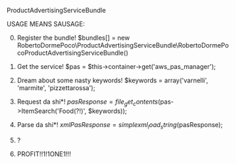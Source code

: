 ProductAdvertisingServiceBundle

USAGE MEANS SAUSAGE:

0) Register the bundle! $bundles[] = new RobertoDormePoco\ProductAdvertisingServiceBundle\RobertoDormePocoProductAdvertisingServiceBundle()

1) Get the service! $pas = $this->container->get('aws_pas_manager');

2) Dream about some nasty keywords! $keywords = array('varnelli', 'marmite', 'pizzettarossa');

3) Request da shi*! $pasResponse = file_get_contents($pas->ItemSearch('Food(?!)', $keywords));

4) Parse da shi*! $xmlPasResponse = simplexml_load_string($pasResponse);

5) ?

6) PROFIT!!1!1ONE1!!!

